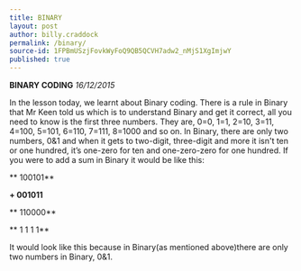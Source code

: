 ```yaml
---
title: BINARY
layout: post
author: billy.craddock
permalink: /binary/
source-id: 1FPBmUSzjFovkWyFoQ9QB5QCVH7adw2_nMjS1XgImjwY
published: true
---
```

**BINARY CODING**               *16/12/2015*

In the lesson today, we learnt about Binary coding. There is a rule in Binary that Mr Keen told us which is to understand Binary and get it correct, all you need to know is the first three numbers. They are, 0=0, 1=1, 2=10, 3=11, 4=100, 5=101, 6=110, 7=111, 8=1000 and so on. In Binary, there are only two numbers, 0&1 and when it gets to two-digit, three-digit and more it isn't ten or one hundred, it’s one-zero for ten and one-zero-zero for one hundred. If you were to add a sum in Binary it would be like this:

**   100101**

**+ 001011**

**   110000**

**        1   1   1   1**

It would look like this because in Binary(as mentioned above)there are only two numbers in Binary, 0&1.

